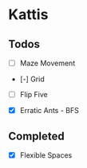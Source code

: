 # Kattis


## Todos

- [ ] Maze Movement
- [-] Grid
- [ ] Flip Five
- [X] Erratic Ants - BFS


## Completed

- [X] Flexible Spaces

